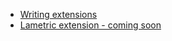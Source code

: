 * [Writing extensions](extensions.md)
* [Lametric extension - coming soon](https://store.lametric.com/?rfsn=3238201.c5edf5)
